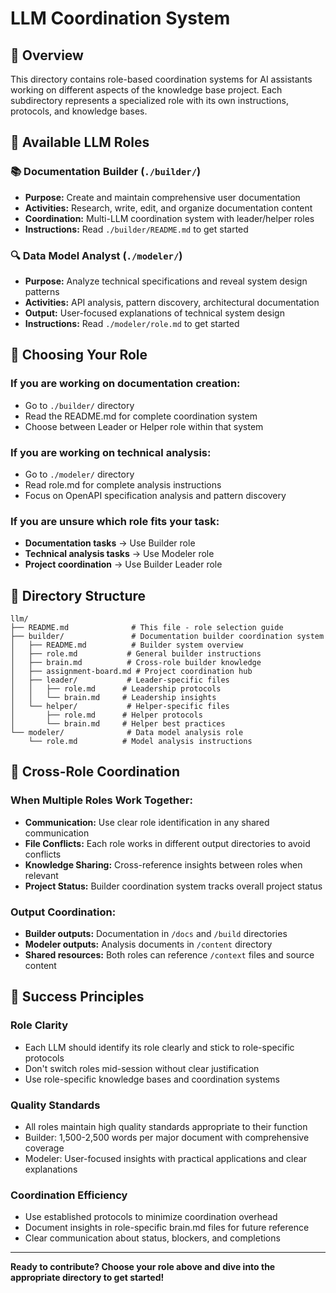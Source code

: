 # LLM Coordination System

## 🎯 **Overview**

This directory contains role-based coordination systems for AI assistants working on different aspects of the knowledge base project. Each subdirectory represents a specialized role with its own instructions, protocols, and knowledge bases.

## 🤖 **Available LLM Roles**

### **📚 Documentation Builder** (`./builder/`)
- **Purpose:** Create and maintain comprehensive user documentation
- **Activities:** Research, write, edit, and organize documentation content
- **Coordination:** Multi-LLM coordination system with leader/helper roles
- **Instructions:** Read `./builder/README.md` to get started

### **🔍 Data Model Analyst** (`./modeler/`)
- **Purpose:** Analyze technical specifications and reveal system design patterns
- **Activities:** API analysis, pattern discovery, architectural documentation
- **Output:** User-focused explanations of technical system design
- **Instructions:** Read `./modeler/role.md` to get started

## 🎯 **Choosing Your Role**

### **If you are working on documentation creation:**
- Go to `./builder/` directory
- Read the README.md for complete coordination system
- Choose between Leader or Helper role within that system

### **If you are working on technical analysis:**
- Go to `./modeler/` directory  
- Read role.md for complete analysis instructions
- Focus on OpenAPI specification analysis and pattern discovery

### **If you are unsure which role fits your task:**
- **Documentation tasks** → Use Builder role
- **Technical analysis tasks** → Use Modeler role
- **Project coordination** → Use Builder Leader role

## 📁 **Directory Structure**

```
llm/
├── README.md              # This file - role selection guide
├── builder/               # Documentation builder coordination system
│   ├── README.md          # Builder system overview
│   ├── role.md           # General builder instructions
│   ├── brain.md          # Cross-role builder knowledge
│   ├── assignment-board.md # Project coordination hub
│   ├── leader/           # Leader-specific files
│   │   ├── role.md      # Leadership protocols
│   │   └── brain.md     # Leadership insights
│   └── helper/           # Helper-specific files
│       ├── role.md      # Helper protocols
│       └── brain.md     # Helper best practices
└── modeler/              # Data model analysis role
    └── role.md          # Model analysis instructions
```

## 🔄 **Cross-Role Coordination**

### **When Multiple Roles Work Together:**
- **Communication:** Use clear role identification in any shared communication
- **File Conflicts:** Each role works in different output directories to avoid conflicts
- **Knowledge Sharing:** Cross-reference insights between roles when relevant
- **Project Status:** Builder coordination system tracks overall project status

### **Output Coordination:**
- **Builder outputs:** Documentation in `/docs` and `/build` directories
- **Modeler outputs:** Analysis documents in `/content` directory
- **Shared resources:** Both roles can reference `/context` files and source content

## 🎯 **Success Principles**

### **Role Clarity**
- Each LLM should identify its role clearly and stick to role-specific protocols
- Don't switch roles mid-session without clear justification
- Use role-specific knowledge bases and coordination systems

### **Quality Standards**
- All roles maintain high quality standards appropriate to their function
- Builder: 1,500-2,500 words per major document with comprehensive coverage
- Modeler: User-focused insights with practical applications and clear explanations

### **Coordination Efficiency**
- Use established protocols to minimize coordination overhead
- Document insights in role-specific brain.md files for future reference
- Clear communication about status, blockers, and completions

---

**Ready to contribute? Choose your role above and dive into the appropriate directory to get started!**